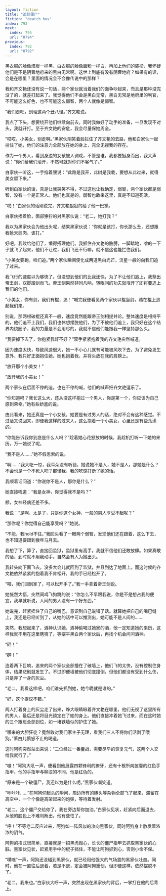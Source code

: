 ```yaml
---
layout: fiction
title: "追踪僵尸"
fiction: "deatch_bus"
index: 793
next:
  index: 794
  url: "0794"
previous:
  index: 792
  url: "0792"
---
```

黑衣服的脸像煤炭一样黑，白衣服的脸像面粉一样白，再加上他们的装扮，我怀疑他们是不是阴曹地府来的黑白无常啊。这世上到底有没有阴曹地府？如果有的话，会是在哪里？里面的情况会不会像传说中的那样？

我和齐文艳还没有说一句话，两个家伙就当着我们的面争吵起来，而且是那种没完没了的，就差打起来了。我觉得他们不会是黑白无常，黑白无常是地府里的判官，不可能这么好色，也不可能这么弱智，两个人就像是弱智。

“我们走吧，别理这两个丑八怪。”齐文艳说。

我点了下头，想要绕开他们继续向前去，同时我做好了动手的准备，一旦发现不对头，我就开打。至于齐文艳的安危，我会尽量保她周全。

“哎哎，小美女，别走啊。”黑家伙阴笑着脸拦住了齐文艳的去路，他和白家伙一起拦住了她，他们的注意力全部放在她的身上，完全无视我的存在。

作为一个男人，看到身边的女孩被人调戏，不管是谁，我都要挺身而出，我大声说：“你们给我们滚开，不然可就对你们不客气了。”

白家伙一听这，一手掐着腰说：“此路是我开，此树是我栽，要想从此过来，就得美女留下来。”

听到白家伙的话，真是让我哭笑不得，不过这也让我确定，弱智，两个家伙都是弱智，没有一个是正常人。他们也真是的，弱智也敢来这里，真是不知道死活。

“啪！”白家伙的话刚说完，齐文艳狠狠的给了他一巴掌。

白家伙捂着脸，面部狰狞的对黑家伙说：“老二，她打我？”

我以为黑家伙会为他出头呢，结果黑家伙说：“你就是该打，你长那么丑，还想跟我抢天鹅肉，该打。”

好吧，我败给他们了，懒得搭理他们。我抓住齐文艳的胳膊，一脚踏地，噌的一下子就飞了起来，他们不让过，我们飞还不行嘛，就不信这也能拦住我们。

“小美女要跑，咱们追。”两个家伙瞬间便化成两道黑白光芒，流星一般的向我们追了过来。

我飞行的速度以为够快了，但没想到他们的比我还快，为了不让他们追上，我祭出帝王剑，双脚踏剑而飞。帝王剑果然非同凡响，转眼间的功夫就甩开了即将要追上我们的他们。

“小美女，你有剑，我们有棍，追！”喊完我便看见两个家伙以棍当剑，踏在棍上追起我们来。

别说，那两根破棍还真不一般，速度竟然能跟帝王剑相提并论。整体速度是相持平的，他们追不上我们，我们也休想摆脱他们，为了不被他们追上，我只好在这个结界内绕圈子，我的力量是不会用尽的，我就不信他们能跟我一样坚持那么久。

“我要掉下去了，你抱紧我好不好？”双手紧紧抱着我的齐文艳突然喊道。

因为速度太快，导致风速很大，她一不小心儿就有可能被风吹下去，为了避免发生意外，我只好正面抱住她，她也抱着我，并将头放在我的肩膀上。

“放开那个小美女！”

“放开我的小美女！”

两个家伙在后面不停的追，也在不停的喊，他们的喊声把齐文艳逗乐了。

“你知道吗？我长这么大，还从没这样抱过一个男人，你是第一个，你应该为自己感到荣幸。”她有些娇羞的说。

由此看来，她还真是一个小女孩，她要是有过男人的话，绝对不会有这种感觉。不过话又说回来，即便我这样的过来人，这么抱着一个小美女，心里还是有些荡漾的。

“你能告诉我你到底是什么人吗？”趁着她心花怒放的时候，我趁机打听一下她的来历，万一她说了呢。

“我不是人……”她不假思索的说。

“啊……”我大吃一惊，我耳朵没有听错，她说她不是人，她不是人，那她是什么？不会也是一个不死人吧？都怪我，我的吃惊打断了她的话。

我顺着话问道：“你说你不是人，那你是什么？”

她直接吼道：“我是女神，你觉得我不是吗？”

额，女神经病还差不多。

我说：“是啊，太是了，只是你这个女神，一般的男人享受不起呢？”

“那你呢？你觉得自己能享受吗？”她说。

“不能，我hold不住。”我回头看了一眼两个弱智，发现他们还在跟着，这么下去，也不知道要跟到猴年马月去。

我想了下，算了，直接回监狱，监狱里有高手，我就不信他们还敢放肆。如果真敢的话，到时就不用我动手，自然会有人为她出头。

我转头向下面飞去，没多大会儿就回到了监狱，并且到达了地面上。而这时候的齐文艳依然紧紧的抱着我不肯松开，我的手已经松开了。

“喂，我们回到家了，可以松开手了。”我一手拿着帝王剑说。

她恍然大悟，突然间鸡飞狗跳的说：“你怎么不早跟我说，你是不是想占我的便宜，我早就听说，人间的男人没有一个好东西。”

她说完，赶紧捂住了自己的嘴巴，意识到自己说错了话。就算她把自己的嘴巴缝上，我还是已经听到了，从她的话中可以推测出，她可能不是人间的……

突然，我想起来了，酒神认识她，酒神偷喝过她家的酒，他一定知道她的来历，这样我就不用在这里瞎猜了，等摆平黑白两个家伙后，再找个机会问问酒神。

“砰！”

“砰！”

连着两下巨响，追来的两个家伙全部撞在了破墙上，他们飞的太快，没有控制住身体，结果悲剧就发生了。不过即便墙被他们彻底撞倒，但他们都没有受到什么伤，只是弄了一身的灰尘。

“老二，我看这样吧，咱们谁先抓到她，她今晚就是谁的。”

“好，这个提议不错。”

两人打着身上的灰尘走了出来，睁大眼睛瞅着齐文艳在哪里，他们无视了这里所有的男人，最后还是将目光锁定在了她的身上。他们直接冲着她飞过来，而在这时她的三个跟班全部到位，如一堵铁墙似的护住了她。

“哪来的大胆狂徒？竟然敢对我们家主子无理，看我们三人不将你们活剥了喂狗。”萧白儿愤怒不止的喝道。

这时阿狗突然站出来说：“二位经过一番鏖战，需要尽早的恢复元气，这两个人交给我就行了。”

“嗷！”阿狗大吼一声，便看到他展露四颗锋利的獠牙，还有十根所向披靡的红色手指甲，他的手指甲与柳浪的不同，他是红色的。

“原来是一个破僵尸，我还以为是什么呢。”黑家伙嘲笑道。

“咔咔咔……”在阿狗仰起头的瞬间，周边所有的砖头等杂物全部飞了起来，滞留在高空中，一个个像是高架起来的炮弹，等待着发射。

“老二，这个僵尸交给你了，我在旁边帮你加油。”白家伙见状，赶紧向后面退去，从他的脸色上不难判断出，他有些怕了。

“呼！”不等老二反应过来，阿狗如一阵风似的攻向黑家伙，同时阿狗身上散发着浓浓的阴气。

阿狗的招式很简单，直接就是一招黑虎掏心，长长的僵尸指甲去抓取黑家伙的心脏。黑家伙见状，赶紧用手中的棍子挡住，不能让阿狗抓到心，否则小命不保。

“噗嗤”一声，阿狗还没碰到黑家伙，就已经用他强大的气场震的黑家伙吐血。同时，他在一直往后退着，若是不退，定会被阿狗重创，但即便这样，依然摆脱不了。

“老二，我来也。”白家伙大呼一声，突然出现在黑家伙的背后，一掌打在他的后背上。